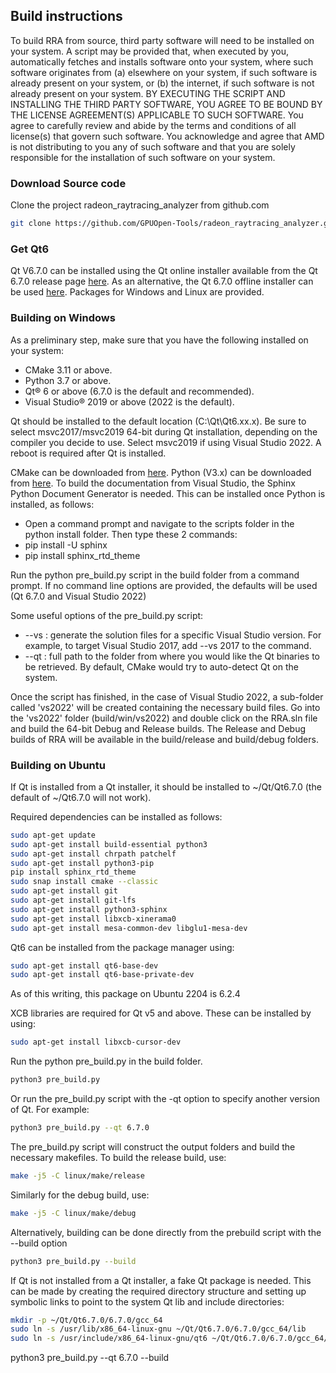 ## Build instructions

To build RRA from source, third party software will need to be installed on your system.  A script may be provided that, when executed by you, automatically fetches and installs software onto your system, where such software originates from (a) elsewhere on your system, if such software is already present on your system, or (b) the internet, if such software is not already present on your system. BY EXECUTING THE SCRIPT AND INSTALLING THE THIRD PARTY SOFTWARE, YOU AGREE TO BE BOUND BY THE LICENSE AGREEMENT(S) APPLICABLE TO SUCH SOFTWARE. You agree to carefully review and abide by the terms and conditions of all license(s) that govern such software.  You acknowledge and agree that AMD is not distributing to you any of such software and that you are solely responsible for the installation of such software on your system.

### Download Source code

Clone the project radeon_raytracing_analyzer from github.com
```bash
git clone https://github.com/GPUOpen-Tools/radeon_raytracing_analyzer.git
```

### Get Qt6
Qt V6.7.0 can be installed using the Qt online installer available from the Qt 6.7.0 release page [here][qt-online].
As an alternative, the Qt 6.7.0 offline installer can be used [here][qt-offline].
Packages for Windows and Linux are provided.

### Building on Windows
As a preliminary step, make sure that you have the following installed on your system:
* CMake 3.11 or above.
* Python 3.7 or above.
* Qt® 6 or above (6.7.0 is the default and recommended).
* Visual Studio® 2019 or above (2022 is the default).

Qt should be installed to the default location (C:\Qt\Qt6.xx.x).
Be sure to select msvc2017/msvc2019 64-bit during Qt installation, depending on the compiler you decide to use.
Select msvc2019 if using Visual Studio 2022.
A reboot is required after Qt is installed.

CMake can be downloaded from [here](https://cmake.org/download/).
Python (V3.x) can be downloaded from [here](https://www.python.org/). To build the documentation from Visual Studio, the Sphinx Python Document Generator is needed.
This can be installed once Python is installed, as follows:
* Open a command prompt and navigate to the scripts folder in the python install folder. Then type these 2 commands:
* pip install -U sphinx
* pip install sphinx_rtd_theme

Run the python pre_build.py script in the build folder from a command prompt. If no command line options are provided, the defaults will be used (Qt 6.7.0 and Visual Studio 2022)

Some useful options of the pre_build.py script:
* --vs <Visual Studio version>: generate the solution files for a specific Visual Studio version. For example, to target Visual Studio 2017, add --vs 2017 to the command.
* --qt <path>: full path to the folder from where you would like the Qt binaries to be retrieved. By default, CMake would try to auto-detect Qt on the system.

Once the script has finished, in the case of Visual Studio 2022, a sub-folder called 'vs2022' will be created containing the necessary build files.
Go into the 'vs2022' folder (build/win/vs2022) and double click on the RRA.sln file and build the 64-bit Debug and Release builds.
The Release and Debug builds of RRA will be available in the build/release and build/debug folders.

### Building on Ubuntu
If Qt is installed from a Qt installer, it should be installed to ~/Qt/Qt6.7.0 (the default of ~/Qt6.7.0 will not work).

Required dependencies can be installed as follows:
```bash
sudo apt-get update
sudo apt-get install build-essential python3
sudo apt-get install chrpath patchelf
sudo apt-get install python3-pip
pip install sphinx_rtd_theme
sudo snap install cmake --classic
sudo apt-get install git
sudo apt-get install git-lfs
sudo apt-get install python3-sphinx
sudo apt-get install libxcb-xinerama0
sudo apt-get install mesa-common-dev libglu1-mesa-dev
```

Qt6 can be installed from the package manager using:
```bash
sudo apt-get install qt6-base-dev
sudo apt-get install qt6-base-private-dev
```
As of this writing, this package on Ubuntu 2204 is 6.2.4

XCB libraries are required for Qt v5 and above. These can be installed by using:
```bash
sudo apt-get install libxcb-cursor-dev
```

Run the python pre_build.py in the build folder.
```bash
python3 pre_build.py
```
Or run the pre_build.py script with the -qt option to specify another version of Qt. For example:
```bash
python3 pre_build.py --qt 6.7.0
```
The pre_build.py script will construct the output folders and build the necessary makefiles.
To build the release build, use:
```bash
make -j5 -C linux/make/release
```
Similarly for the debug build, use:
```bash
make -j5 -C linux/make/debug
```
Alternatively, building can be done directly from the prebuild script with the --build option
```bash
python3 pre_build.py --build
```

If Qt is not installed from a Qt installer, a fake Qt package is needed. This can be made by creating the required directory structure
and setting up symbolic links to point to the system Qt lib and include directories:
```bash
mkdir -p ~/Qt/Qt6.7.0/6.7.0/gcc_64
sudo ln -s /usr/lib/x86_64-linux-gnu ~/Qt/Qt6.7.0/6.7.0/gcc_64/lib
sudo ln -s /usr/include/x86_64-linux-gnu/qt6 ~/Qt/Qt6.7.0/6.7.0/gcc_64/include
```
python3 pre_build.py --qt 6.7.0 --build

[qt-online]: https://www.qt.io/blog/qt-6.7-released
[qt-offline]: https://download.qt.io/archive/qt/6.7/6.7.0

